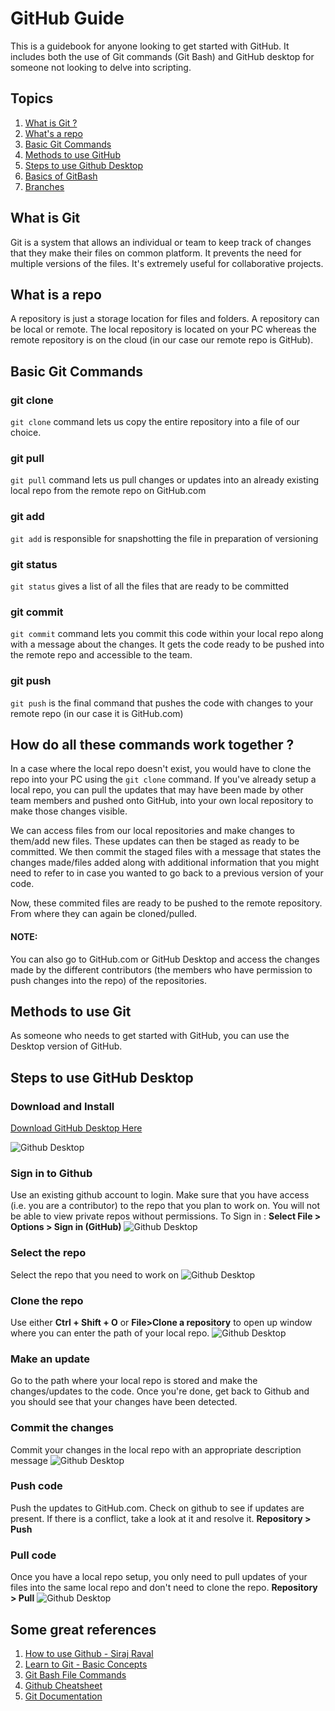 # GitHub Guide 

This is a guidebook for anyone looking to get started with GitHub. It includes both the use of Git commands (Git Bash) and GitHub desktop for someone not looking to delve into scripting. 

## Topics
1. [What is Git ?](#what-is-git)
2. [What's a repo](#what-is-a-repo)
3. [Basic Git Commands](#basic-git-commands)
4. [Methods to use GitHub](#methods-to-use-git)
5. [Steps to use Github Desktop](#steps-to-use-github-desktop)
6. [Basics of GitBash](#basics-of-gitbash)
7. [Branches](#branches)

## What is Git
Git is a system that allows an individual or team to keep track of changes that they make their files on common platform. It prevents the need for multiple versions of the files. It's extremely useful for collaborative projects. 

## What is a repo
A repository is just a storage location for files and folders. A repository can be local or remote. The local repository is located on your PC whereas the remote repository is on the cloud (in our case our remote repo is GitHub). 

## Basic Git Commands 
### git clone 
```git clone``` command lets us copy the entire repository into a file of our choice. 
### git pull 
```git pull``` command lets us pull changes or updates into an already existing local repo from the remote repo on GitHub.com 
### git add  
```git add``` is responsible for snapshotting the file in preparation of versioning 
### git status 
```git status``` gives a list of all the files that are ready to be committed 
### git commit 
```git commit``` command lets you commit this code within your local repo along with a message about the changes. It gets the code ready to be pushed into the remote repo and accessible to the team. 
### git push 
```git push``` is the final command that pushes the code with changes to your remote repo (in our case it is GitHub.com) 

## How do all these commands work together ? 
In a case where the local repo doesn't exist, you would have to clone the repo into your PC using the ```git clone``` command. If you've already setup a local repo, you can pull the updates that may have been made by other team members and pushed onto GitHub, into your own local repository to make those changes visible. 

We can access files from our local repositories and make changes to them/add new files. These updates can then be staged as ready to be committed. We then commit the staged files with a message that states the changes made/files added along with additional information that you might need to refer to in case you wanted to go back to a previous version of your code. 

Now, these commited files are ready to be pushed to the remote repository. From where they can again be cloned/pulled. 

#### NOTE: 
You can also go to GitHub.com or GitHub Desktop and access the changes made by the different contributors (the members who have permission to push changes into the repo) of the repositories.  

## Methods to use Git 
As someone who needs to get started with GitHub, you can use the Desktop version of GitHub.

## Steps to use GitHub Desktop 
### Download and Install 
[Download GitHub Desktop Here](https://desktop.github.com/)

![Github Desktop](https://github.com/adarsh98/Alexa-Scribe/blob/master/AWS%20Team/GitHubPresentation/Capture1.PNG)

### Sign in to Github 
Use an existing github account to login. Make sure that you have access (i.e. you are a contributor) to the repo that you plan to work on. You will not be able to view private repos without permissions. 
To Sign in : **Select File > Options > Sign in (GitHub)**
![Github Desktop](https://github.com/adarsh98/Alexa-Scribe/blob/master/AWS%20Team/GitHubPresentation/Capture2.PNG)
### Select the repo
Select the repo that you need to work on 
![Github Desktop](https://github.com/adarsh98/Alexa-Scribe/blob/master/AWS%20Team/GitHubPresentation/Capture3.PNG)
### Clone the repo 
Use either **Ctrl + Shift + O** or **File>Clone a repository** to open up window where you can enter the path of your local repo. 
![Github Desktop](https://github.com/adarsh98/Alexa-Scribe/blob/master/AWS%20Team/GitHubPresentation/Capture4.PNG)
### Make an update 
Go to the path where your local repo is stored and make the changes/updates to the code. Once you're done, get back to Github and you should see that your changes have been detected. 

### Commit the changes 
Commit your changes in the local repo with an appropriate description message 
![Github Desktop](https://github.com/adarsh98/Alexa-Scribe/blob/master/AWS%20Team/GitHubPresentation/Capture5.PNG)
### Push code 
Push the updates to GitHub.com. Check on github to see if updates are present. If there is a conflict, take a look at it and resolve it.
**Repository > Push**
### Pull code 
Once you have a local repo setup, you only need to pull updates of your files into the same local repo and don't need to clone the repo. 
**Repository > Pull**
![Github Desktop](https://github.com/adarsh98/Alexa-Scribe/blob/master/AWS%20Team/GitHubPresentation/Capture6.PNG)

## Some great references 
1. [How to use Github - Siraj Raval](https://www.youtube.com/watch?v=Loav1kbA640)
2. [Learn to Git - Basic Concepts](https://www.youtube.com/watch?v=8KCQe9Pm1kg)
3. [Git Bash File Commands](https://www.youtube.com/watch?v=bqV-eszlRhY)
4. [Github Cheatsheet](https://education.github.com/git-cheat-sheet-education.pdf)
5. [Git Documentation](https://git-scm.com/docs)
